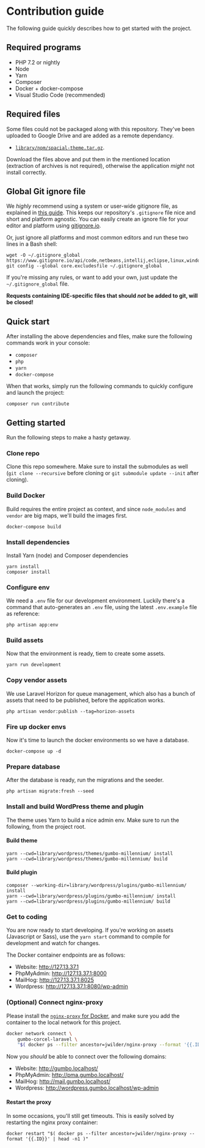 # Contribution guide

The following guide quickly describes how to get started with the project.

## Required programs

- PHP 7.2 or nightly
- Node
- Yarn
- Composer
- Docker + docker-compose
- Visual Studio Code (recommended)

## Required files

Some files could not be packaged along with this repository. They've been uploaded
to Google Drive and are added as a remote dependancy.

- [`library/npm/spacial-theme.tar.gz`](https://drive.google.com/file/d/1-GkTD3XFdLXYKso81JUp021LQDoHKEqA/view?usp=sharing).

Download the files above and put them in the mentioned location (extraction of
archives is not required), otherwise the application *might* not install
correctly.

## Global Git ignore file

We *highly* recommend using a system or user-wide gitignore file, as explained in [this guide][ggi-1]. This
keeps our repository's `.gitignore` file nice and short and platform agnostic. You can easily create an
ignore file for your editor and platform using [gitignore.io][ggi-2].

Or, just ignore all platforms and most common editors and run these two lines in a Bash shell:

```
wget -O ~/.gitignore_global https://www.gitignore.io/api/code,netbeans,intellij,eclipse,linux,windows,macos
git config --global core.excludesfile ~/.gitignore_global
```

If you're missing any rules, or want to add your own, just update the `~/.gitignore_global` file.

**Requests containing IDE-specific files that should *not* be added to git, will be closed!**

[ggi-1]: https://help.github.com/articles/ignoring-files/#create-a-global-gitignore
[ggi-2]: https://www.gitignore.io/

## Quick start

After installing the above dependencies and files, make sure the following commands work
in your console:

- `composer`
- `php`
- `yarn`
- `docker-compose`

When that works, simply run the following commands to quickly configure and
launch the project:

```
composer run contribute
```

## Getting started

Run the following steps to make a hasty getaway.

### Clone repo

Clone this repo somewhere. Make sure to install the submodules as well (`git
clone --recursive` before cloning or `git submodule update --init` after
cloning).

### Build Docker

Build requires the entire project as context, and since `node_modules` and
`vendor` are big maps, we'll build the images first.

```
docker-compose build
```

### Install dependencies

Install Yarn (node) and Composer dependencies

```
yarn install
composer install
```

### Configure env

We need a `.env` file for our development environment. Luckily there's a command
that auto-generates an `.env` file, using the latest `.env.example` file as
reference:

```
php artisan app:env
```

### Build assets

Now that the environment is ready, tiem to create some assets.

```
yarn run development
```

### Copy vendor assets

We use Laravel Horizon for queue management, which also has a bunch of assets that
need to be published, before the application works.

```
php artisan vendor:publish --tag=horizon-assets
```

### Fire up docker envs

Now it's time to launch the docker environments so we have a database.

```
docker-compose up -d
```

### Prepare database

After the database is ready, run the migrations and the seeder.

```
php artisan migrate:fresh --seed
```

### Install and build WordPress theme and plugin

The theme uses Yarn to build a nice admin env. Make sure to run the following,
from the project root.

#### Build theme

```
yarn --cwd=library/wordpress/themes/gumbo-millennium/ install
yarn --cwd=library/wordpress/themes/gumbo-millennium/ build
```

#### Build plugin

```
composer --working-dir=library/wordpress/plugins/gumbo-millennium/ install
yarn --cwd=library/wordpress/plugins/gumbo-millennium/ install
yarn --cwd=library/wordpress/plugins/gumbo-millennium/ build
```

### Get to coding

You are now ready to start developing. If you're working on assets (Javascript or Sass),
use the `yarn start` command to compile for development and watch for changes.

The Docker container endpoints are as follows:

- Website: <http://127.13.37.1>
- PhpMyAdmin: <http://127.13.37.1:8000>
- MailHog: <http://127.13.37.1:8025>
- Wordpress: <http://127.13.37.1:8080/wp-admin>

### (Optional) Connect nginx-proxy

Please install the [`nginx-proxy` for Docker](https://github.com/jwilder/nginx-proxy),
and make sure you add the container to the local network for this project.

```bash
docker network connect \
    gumbo-corcel-laravel \
    "$( docker ps --filter ancestor=jwilder/nginx-proxy --format '{{.ID}}' | head -n1 )"
```

Now you *should* be able to connect over the following domains:

- Website: <http://gumbo.localhost/>
- PhpMyAdmin: <http://pma.gumbo.localhost/>
- MailHog: <http://mail.gumbo.localhost/>
- Wordpress: <http://wordpress.gumbo.localhost/wp-admin>

#### Restart the proxy

In some occasions, you'll still get timeouts. This is easily solved by restarting the nginx proxy
container:

```
docker restart "$( docker ps --filter ancestor=jwilder/nginx-proxy --format '{{.ID}}' | head -n1 )"
```
